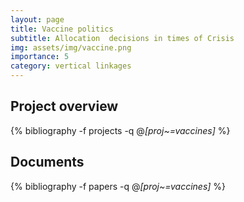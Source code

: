```yaml
---
layout: page
title: Vaccine politics
subtitle: Allocation  decisions in times of Crisis
img: assets/img/vaccine.png
importance: 5
category: vertical linkages
---
```


## Project overview

<div class="publications">

  {% bibliography -f projects -q @*[proj~=vaccines]* %}

</div>

## Documents

<div class="publications">

  {% bibliography -f papers -q @*[proj~=vaccines]* %}

</div>



